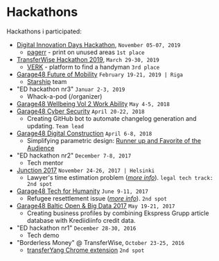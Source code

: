 # Hackathons

Hackathons i participated:

 * [Digital Innovation Days Hackathon](https://www.facebook.com/events/322816275287950/), `November 05-07, 2019`
      - [pagerr](https://pagerr.net/) - print on unused areas `1st place`
 * [TransferWise Hackathon 2019](https://www.facebook.com/events/329284214585465/), `March 29-30, 2019`
      - [VERK](https://gamithra.com/verk) - platform to find a handyman `3rd place`
 * [Garage48 Future of Mobility](http://garage48.org/events/garage48-future-of-mobility) `February 19-21, 2019 | Riga`
      - [Starship](https://www.starship.xyz) team
 * "ED hackathon nr3" `Januar 2-3, 2019`
      - Whack-a-pod  (/organizer)
 * [Garage48 Wellbeing Vol 2 Work Ability](http://garage48.org/events/garage48-estonian-wellbeing-2018) `May 4-5, 2018`
 * [Garage48 Cyber Security](http://garage48.org/events/cyber-security-hackathon) `April 20-22, 2018`
      - Creating GitHub bot to automate changelog generation and updating. `Team lead`
 * [Garage48 Digital Construction](http://garage48.org/events/garage48-digital-construction) `April 6-8, 2018`
      - Simplifying parametric design: [Runner up and Favorite of the Audience](https://twitter.com/garage48/status/983022653387702273)
 * "ED hackathon nr2" `December 7-8, 2017`
      - Tech mentor 
 * [Junction 2017](https://hackjunction.com/) `November 24-26, 2017 | Helsinki` 
      - Lawyer's time estimation problem (*[more info](https://devpost.com/software/legal-timer)*). `legal tech track: 2nd spot`
 * [Garage48 Tech for Humanity](http://garage48.org/events/garage48-tech-for-humanity) `June 9-11, 2017`
      - Refugee resettlement issue (*[more info](https://settlebetter.eu/)*). `2nd spot`
 * [Garage48 Baltic Open & Big Data 2017](http://garage48.org/events/balticopenbigdata2017) `May 19-21, 2017`
      - Creating business profiles by combining Ekspress Grupp article database with Krediidiinfo credit data.
 * "ED hackathon nr1" `December 28-30, 2016`
      - Tech demo
 * "Borderless Money" @ TransferWise, `October 23-25, 2016`
      - [transferYang Chrome extension](https://github.com/eritikass/transferYang/) `2nd spot`

